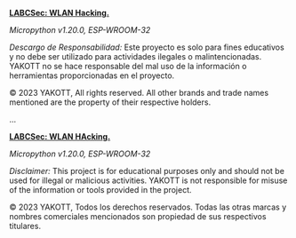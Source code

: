[**LABCSec: WLAN Hacking.**]()

*Micropython v1.20.0, ESP-WROOM-32*

*Descargo de Responsabilidad:* Este proyecto es solo para fines educativos y no debe ser utilizado para actividades ilegales o malintencionadas. YAKOTT no se hace responsable del mal uso de la información o herramientas proporcionadas en el proyecto.

© 2023 YAKOTT, All rights reserved. All other brands and trade names mentioned are the property of their respective holders.

...

[**LABCSec: WLAN HAcking.**]()

*Micropython v1.20.0, ESP-WROOM-32*

*Disclaimer:* This project is for educational purposes only and should not be used for illegal or malicious activities. YAKOTT is not responsible for misuse of the information or tools provided in the project.

© 2023 YAKOTT, Todos los derechos reservados. Todas las otras marcas y nombres comerciales mencionados son propiedad de sus respectivos titulares.
